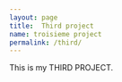 ```yaml
---
layout: page
title:  Third project
name: troisieme project
permalink: /third/
---
```


This is my THIRD PROJECT.
